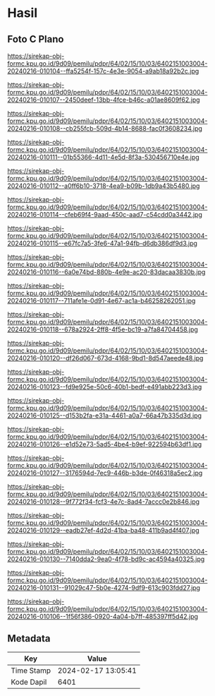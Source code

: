 # Hasil

## Foto C Plano

https://sirekap-obj-formc.kpu.go.id/9d09/pemilu/pdpr/64/02/15/10/03/6402151003004-20240216-010104--ffa5254f-157c-4e3e-9054-a9ab18a92b2c.jpg

https://sirekap-obj-formc.kpu.go.id/9d09/pemilu/pdpr/64/02/15/10/03/6402151003004-20240216-010107--2450deef-13bb-4fce-b46c-a01ae8609f62.jpg

https://sirekap-obj-formc.kpu.go.id/9d09/pemilu/pdpr/64/02/15/10/03/6402151003004-20240216-010108--cb255fcb-509d-4b14-8688-fac0f3608234.jpg

https://sirekap-obj-formc.kpu.go.id/9d09/pemilu/pdpr/64/02/15/10/03/6402151003004-20240216-010111--01b55366-4d11-4e5d-8f3a-530456710e4e.jpg

https://sirekap-obj-formc.kpu.go.id/9d09/pemilu/pdpr/64/02/15/10/03/6402151003004-20240216-010112--a0ff6b10-3718-4ea9-b09b-1db9a43b5480.jpg

https://sirekap-obj-formc.kpu.go.id/9d09/pemilu/pdpr/64/02/15/10/03/6402151003004-20240216-010114--cfeb69f4-9aad-450c-aad7-c54cdd0a3442.jpg

https://sirekap-obj-formc.kpu.go.id/9d09/pemilu/pdpr/64/02/15/10/03/6402151003004-20240216-010115--e67fc7a5-3fe6-47a1-94fb-d6db386df9d3.jpg

https://sirekap-obj-formc.kpu.go.id/9d09/pemilu/pdpr/64/02/15/10/03/6402151003004-20240216-010116--6a0e74bd-880b-4e9e-ac20-83dacaa3830b.jpg

https://sirekap-obj-formc.kpu.go.id/9d09/pemilu/pdpr/64/02/15/10/03/6402151003004-20240216-010117--711afe1e-0d91-4e67-ac1a-b46258262051.jpg

https://sirekap-obj-formc.kpu.go.id/9d09/pemilu/pdpr/64/02/15/10/03/6402151003004-20240216-010118--678a2924-2ff8-4f5e-bc19-a7fa84704458.jpg

https://sirekap-obj-formc.kpu.go.id/9d09/pemilu/pdpr/64/02/15/10/03/6402151003004-20240216-010120--df26d067-673d-4168-9bd1-8d547aeede48.jpg

https://sirekap-obj-formc.kpu.go.id/9d09/pemilu/pdpr/64/02/15/10/03/6402151003004-20240216-010123--fd9e925e-50c6-40b1-bedf-e491abb223d3.jpg

https://sirekap-obj-formc.kpu.go.id/9d09/pemilu/pdpr/64/02/15/10/03/6402151003004-20240216-010125--d153b2fa-e31a-4461-a0a7-66a47b335d3d.jpg

https://sirekap-obj-formc.kpu.go.id/9d09/pemilu/pdpr/64/02/15/10/03/6402151003004-20240216-010126--e1d52e73-5ad5-4be4-b9ef-922594b63df1.jpg

https://sirekap-obj-formc.kpu.go.id/9d09/pemilu/pdpr/64/02/15/10/03/6402151003004-20240216-010127--3176594d-7ec9-446b-b3de-0f46318a5ec2.jpg

https://sirekap-obj-formc.kpu.go.id/9d09/pemilu/pdpr/64/02/15/10/03/6402151003004-20240216-010128--9f772f34-fcf3-4e7c-8ad4-7accc0e2b846.jpg

https://sirekap-obj-formc.kpu.go.id/9d09/pemilu/pdpr/64/02/15/10/03/6402151003004-20240216-010129--eadb27ef-4d2d-41ba-ba48-411b9ad4f407.jpg

https://sirekap-obj-formc.kpu.go.id/9d09/pemilu/pdpr/64/02/15/10/03/6402151003004-20240216-010130--7140dda2-9ea0-4f78-bd9c-ac4594a40325.jpg

https://sirekap-obj-formc.kpu.go.id/9d09/pemilu/pdpr/64/02/15/10/03/6402151003004-20240216-010131--91029c47-5b0e-4274-9df9-613c903fdd27.jpg

https://sirekap-obj-formc.kpu.go.id/9d09/pemilu/pdpr/64/02/15/10/03/6402151003004-20240216-010106--1f56f386-0920-4a04-b7ff-485397ff5d42.jpg


## Metadata

| Key        | Value               |
| ---------- | ------------------- |
| Time Stamp | 2024-02-17 13:05:41 |
| Kode Dapil | 6401                |



